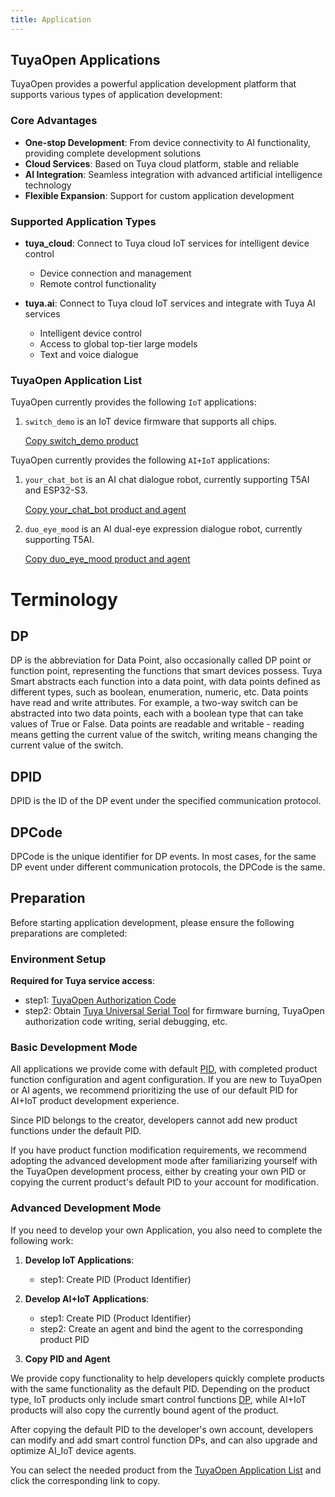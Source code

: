 ```yaml
---
title: Application
---
```


## TuyaOpen Applications

TuyaOpen provides a powerful application development platform that supports various types of application development:

### Core Advantages

- **One-stop Development**: From device connectivity to AI functionality, providing complete development solutions
- **Cloud Services**: Based on Tuya cloud platform, stable and reliable
- **AI Integration**: Seamless integration with advanced artificial intelligence technology
- **Flexible Expansion**: Support for custom application development

### Supported Application Types

- **tuya_cloud**: Connect to Tuya cloud IoT services for intelligent device control
  - Device connection and management
  - Remote control functionality

- **tuya.ai**: Connect to Tuya cloud IoT services and integrate with Tuya AI services
  - Intelligent device control
  - Access to global top-tier large models
  - Text and voice dialogue

### TuyaOpen Application List

TuyaOpen currently provides the following `IoT` applications:
1. `switch_demo` is an IoT device firmware that supports all chips.

   [Copy switch_demo product](https://pbt.tuya.com/s?p=b38aaa08d42d0d90ce4cdda28af92cf7&u=6232683ef12714848fae37955806cb9e&t=1)

TuyaOpen currently provides the following `AI+IoT` applications:

1. `your_chat_bot` is an AI chat dialogue robot, currently supporting T5AI and ESP32-S3.

   [Copy your_chat_bot product and agent](https://pbt.tuya.com/s?p=e766ed60b3a28ef8e381965cf0cbb035&u=6232683ef12714848fae37955806cb9e&t=1)

2. `duo_eye_mood` is an AI dual-eye expression dialogue robot, currently supporting T5AI.

   [Copy duo_eye_mood product and agent](https://pbt.tuya.com/s?p=e766ed60b3a28ef8e381965cf0cbb035&u=6232683ef12714848fae37955806cb9e&t=1)

# Terminology

## DP
DP is the abbreviation for Data Point, also occasionally called DP point or function point, representing the functions that smart devices possess. Tuya Smart abstracts each function into a data point, with data points defined as different types, such as boolean, enumeration, numeric, etc. Data points have read and write attributes. For example, a two-way switch can be abstracted into two data points, each with a boolean type that can take values of True or False. Data points are readable and writable - reading means getting the current value of the switch, writing means changing the current value of the switch.

## DPID
DPID is the ID of the DP event under the specified communication protocol.

## DPCode
DPCode is the unique identifier for DP events. In most cases, for the same DP event under different communication protocols, the DPCode is the same.

## Preparation

Before starting application development, please ensure the following preparations are completed:

### Environment Setup

**Required for Tuya service access**:
   - step1: [TuyaOpen Authorization Code](../quick-start/index.md#tuyaopen-authorization-code-acquisition)
   - step2: Obtain [Tuya Universal Serial Tool](https://www.tuyaopen.ai/zh/tools/tyutool) for firmware burning, TuyaOpen authorization code writing, serial debugging, etc.

### Basic Development Mode

All applications we provide come with default [PID](../quick-start/index.md#pid), with completed product function configuration and agent configuration. If you are new to TuyaOpen or AI agents, we recommend prioritizing the use of our default PID for AI+IoT product development experience.

Since PID belongs to the creator, developers cannot add new product functions under the default PID.

If you have product function modification requirements, we recommend adopting the advanced development mode after familiarizing yourself with the TuyaOpen development process, either by creating your own PID or copying the current product's default PID to your account for modification.

### Advanced Development Mode
If you need to develop your own Application, you also need to complete the following work:

1. **Develop IoT Applications**:
   - step1: Create PID (Product Identifier)

2. **Develop AI+IoT Applications**:
   - step1: Create PID (Product Identifier)
   - step2: Create an agent and bind the agent to the corresponding product PID

3. **Copy PID and Agent**

We provide copy functionality to help developers quickly complete products with the same functionality as the default PID. Depending on the product type, IoT products only include smart control functions [DP](#dp), while AI+IoT products will also copy the currently bound agent of the product.

After copying the default PID to the developer's own account, developers can modify and add smart control function DPs, and can also upgrade and optimize AI_IoT device agents.

You can select the needed product from the [TuyaOpen Application List](#tuyaopen-application-list) and click the corresponding link to copy.